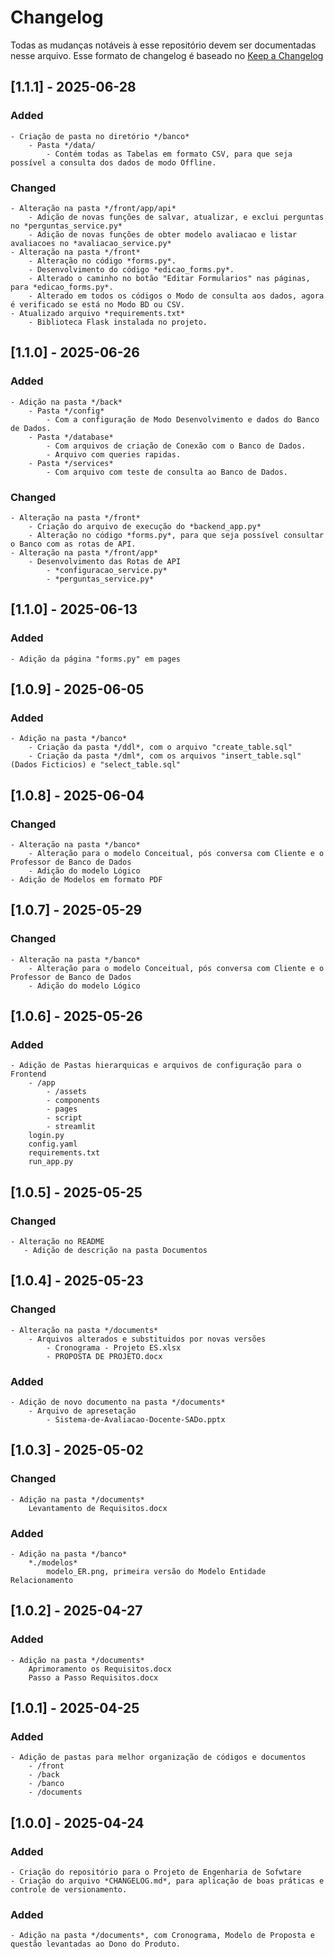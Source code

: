 # Changelog

Todas as mudanças notáveis à esse repositório devem ser documentadas nesse arquivo.
Esse formato de changelog é baseado no [Keep a Changelog](https://keepachangelog.com/en/1.0.0/)

## [1.1.1] - 2025-06-28
### Added
    - Criação de pasta no diretório */banco*
        - Pasta */data/
            - Contém todas as Tabelas em formato CSV, para que seja possível a consulta dos dados de modo Offline.
### Changed
    - Alteração na pasta */front/app/api*
        - Adição de novas funções de salvar, atualizar, e exclui perguntas no *perguntas_service.py*
        - Adição de novas funções de obter modelo avaliacao e listar avaliacoes no *avaliacao_service.py*
    - Alteração na pasta */front*
        - Alteração no código *forms.py*.
        - Desenvolvimento do código *edicao_forms.py*.
        - Alterado o caminho no botão "Editar Formularios" nas páginas, para *edicao_forms.py*.
        - Alterado em todos os códigos o Modo de consulta aos dados, agora é verificado se está no Modo BD ou CSV.
    - Atualizado arquivo *requirements.txt*
        - Biblioteca Flask instalada no projeto.

## [1.1.0] - 2025-06-26
### Added
    - Adição na pasta */back*
        - Pasta */config*
            - Com a configuração de Modo Desenvolvimento e dados do Banco de Dados.
        - Pasta */database*
            - Com arquivos de criação de Conexão com o Banco de Dados.
            - Arquivo com queries rapidas.
        - Pasta */services*
            - Com arquivo com teste de consulta ao Banco de Dados.
### Changed
    - Alteração na pasta */front*
        - Criação do arquivo de execução do *backend_app.py*
        - Alteração no código *forms.py*, para que seja possível consultar o Banco com as rotas de API.
    - Alteração na pasta */front/app*
        - Desenvolvimento das Rotas de API
            - *configuracao_service.py*
            - *perguntas_service.py*

## [1.1.0] - 2025-06-13
### Added
    - Adição da página "forms.py" em pages
    
## [1.0.9] - 2025-06-05
### Added
    - Adição na pasta */banco*
        - Criação da pasta */ddl*, com o arquivo "create_table.sql"
        - Criação da pasta */dml*, com os arquivos "insert_table.sql" (Dados Ficticios) e "select_table.sql"

## [1.0.8] - 2025-06-04
### Changed
    - Alteração na pasta */banco*
        - Alteração para o modelo Conceitual, pós conversa com Cliente e o Professor de Banco de Dados
        - Adição do modelo Lógico
    - Adição de Modelos em formato PDF

## [1.0.7] - 2025-05-29
### Changed
    - Alteração na pasta */banco*
        - Alteração para o modelo Conceitual, pós conversa com Cliente e o Professor de Banco de Dados
        - Adição do modelo Lógico

## [1.0.6] - 2025-05-26
### Added
    - Adição de Pastas hierarquicas e arquivos de configuração para o Frontend
        - /app
            - /assets
            - components
            - pages
            - script
            - streamlit
        login.py
        config.yaml
        requirements.txt
        run_app.py

## [1.0.5] - 2025-05-25
### Changed
    - Alteração no README
       - Adição de descrição na pasta Documentos

## [1.0.4] - 2025-05-23
### Changed
    - Alteração na pasta */documents*
        - Arquivos alterados e substituidos por novas versões
            - Cronograma - Projeto ES.xlsx
            - PROPOSTA DE PROJETO.docx
### Added
    - Adição de novo documento na pasta */documents*
        - Arquivo de apresetação
            - Sistema-de-Avaliacao-Docente-SADo.pptx

## [1.0.3] - 2025-05-02
### Changed
    - Adição na pasta */documents*
        Levantamento de Requisitos.docx
### Added
    - Adição na pasta */banco*
        *./modelos*
            modelo_ER.png, primeira versão do Modelo Entidade Relacionamento

## [1.0.2] - 2025-04-27
### Added
    - Adição na pasta */documents*
        Aprimoramento os Requisitos.docx
        Passo a Passo Requisitos.docx

## [1.0.1] - 2025-04-25
### Added
    - Adição de pastas para melhor organização de códigos e documentos
        - /front
        - /back
        - /banco
        - /documents

## [1.0.0] - 2025-04-24
### Added
    - Criação do repositório para o Projeto de Engenharia de Sofwtare
    - Criação do arquivo *CHANGELOG.md*, para aplicação de boas práticas e controle de versionamento.
### Added
    - Adição na pasta */documents*, com Cronograma, Modelo de Proposta e questão levantadas ao Dono do Produto.

